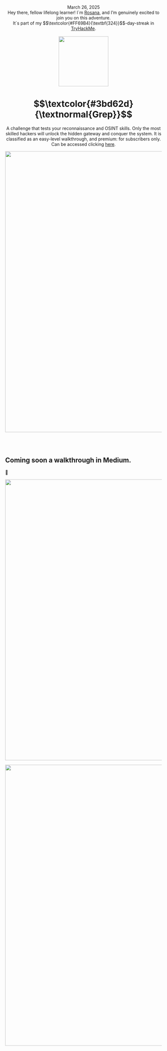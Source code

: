 
<p align="center">March 26, 2025<br>
Hey there, fellow lifelong learner! I´m <a href="https://www.linkedin.com/in/rosanafssantos/">Rosana</a>, and I’m genuinely excited to join you on this adventure.<br>
It´s part of my $$\textcolor{#FF69B4}{\textbf{324}}$$-day-streak in  <a href="https://tryhackme.com">TryHackMe</a>.<br><br>
  <img width="160px" src="https://github.com/user-attachments/assets/e8c02e37-2847-445d-9504-728b988618bf6"></p>

<h1 align="center">
  $$\textcolor{#3bd62d}{\textnormal{Grep}}$$
</h1>
<p align="center">A challenge that tests your reconnaissance and OSINT skills. Only the most skilled hackers will unlock the hidden gateway and conquer the system. It is classified as an easy-level walkthrough, and premium: for subscribers only. Can be accessed clicking <a href="https://tryhackme.com/room/greprtp">here</a>.</p>
                                                              
<p align="center"> <img width="900px" src="https://github.com/user-attachments/assets/40953273-ff27-4094-a72c-a9f7d016e2d1"> </p>

<br>
<br>

<h2>Coming soon a walkthrough in Medium.</h2>
<p>🚧</p>



<p align="center"> <img width="900px" src="https://github.com/user-attachments/assets/5d1e4020-da08-456c-87c1-9ab09e4ee4fe"> </p>

<p align="center"> <img width="900px" src="https://github.com/user-attachments/assets/0b75489b-9b7b-4632-ac6e-b21c86d91c90"> </p>
